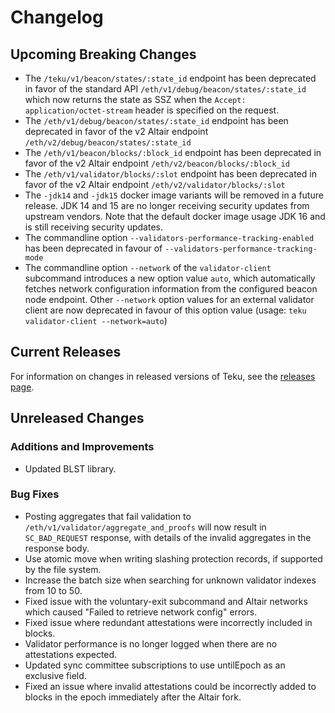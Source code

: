 # Changelog

## Upcoming Breaking Changes
- The `/teku/v1/beacon/states/:state_id` endpoint has been deprecated in favor of the standard API `/eth/v1/debug/beacon/states/:state_id` which now returns the state as SSZ when the `Accept: application/octet-stream` header is specified on the request.
- The `/eth/v1/debug/beacon/states/:state_id` endpoint has been deprecated in favor of the v2 Altair endpoint `/eth/v2/debug/beacon/states/:state_id`
- The `/eth/v1/beacon/blocks/:block_id` endpoint has been deprecated in favor of the v2 Altair endpoint `/eth/v2/beacon/blocks/:block_id`
- The `/eth/v1/validator/blocks/:slot` endpoint has been deprecated in favor of the v2 Altair endpoint `/eth/v2/validator/blocks/:slot`
- The `-jdk14` and `-jdk15` docker image variants will be removed in a future release. JDK 14 and 15 are no longer receiving security updates from upstream vendors.
  Note that the default docker image usage JDK 16 and is still receiving security updates.
- The commandline option `--validators-performance-tracking-enabled` has been deprecated in favour of `--validators-performance-tracking-mode`
- The commandline option `--network` of the `validator-client` subcommand introduces a new option value `auto`, which automatically 
fetches network configuration information from the configured beacon node endpoint. Other `--network` option values for an external validator client 
 are now deprecated in favour of this option value (usage: `teku validator-client --network=auto`)
 
## Current Releases
For information on changes in released versions of Teku, see the [releases page](https://github.com/ConsenSys/teku/releases).

## Unreleased Changes

### Additions and Improvements
 - Updated BLST library.


### Bug Fixes
 - Posting aggregates that fail validation to `/eth/v1/validator/aggregate_and_proofs` will now result in `SC_BAD_REQUEST` response, with details of the invalid aggregates in the response body.
 - Use atomic move when writing slashing protection records, if supported by the file system.
 - Increase the batch size when searching for unknown validator indexes from 10 to 50.
 - Fixed issue with the voluntary-exit subcommand and Altair networks which caused "Failed to retrieve network config" errors.
 - Fixed issue where redundant attestations were incorrectly included in blocks.
 - Validator performance is no longer logged when there are no attestations expected.
 - Updated sync committee subscriptions to use untilEpoch as an exclusive field.
 - Fixed an issue where invalid attestations could be incorrectly added to blocks in the epoch immediately after the Altair fork.
